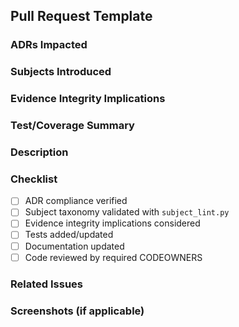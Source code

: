 ## Pull Request Template

### ADRs Impacted
<!-- List any Architecture Decision Records (ADRs) that this change impacts or relates to -->

### Subjects Introduced
<!-- List any NATS subjects introduced by this change and validate with subject_lint.py -->
<!-- Run: python tools/backplane/subject_lint.py --check-file <file> -->

### Evidence Integrity Implications
<!-- Describe how this change affects evidence integrity, if applicable -->

### Test/Coverage Summary
<!-- Provide a summary of tests added/modified and coverage impact -->

### Description
<!-- Please provide a detailed description of your changes -->

### Checklist
<!-- Please check off completed items -->
- [ ] ADR compliance verified
- [ ] Subject taxonomy validated with `subject_lint.py`
- [ ] Evidence integrity implications considered
- [ ] Tests added/updated
- [ ] Documentation updated
- [ ] Code reviewed by required CODEOWNERS

### Related Issues
<!-- Link any related issues here -->

### Screenshots (if applicable)
<!-- Add screenshots if relevant to UI changes -->